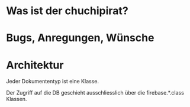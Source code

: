 # Was ist der chuchipirat?

# Bugs, Anregungen, Wünsche

# Architektur

Jeder Dokumententyp ist eine Klasse.

Der Zugriff auf die DB geschieht ausschliesslich über die firebase.\*.class Klassen.
